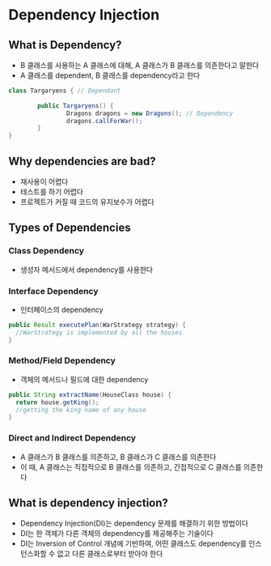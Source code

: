 # Dependency Injection



## What is Dependency?

- B 클래스를 사용하는 A 클래스에 대해, A 클래스가 B 클래스를 의존한다고 말한다
- A 클래스를 dependent, B 클래스를 dependency라고 한다

```java
class Targaryens { // Dependant
  
        public Targaryens() {
                Dragons dragons = new Dragons(); // Dependency
                dragons.callForWar();
        }
}
```



## Why dependencies are bad?

- 재사용이 어렵다
- 테스트를 하기 어렵다
- 프로젝트가 커질 때 코드의 유지보수가 어렵다



## Types of Dependencies

### Class Dependency

- 생성자 메서드에서 dependency를 사용한다

### Interface Dependency

- 인터페이스의 dependency

```java
public Result executePlan(WarStrategy strategy) {
  //WarStrategy is implemented by all the houses
}
```

### Method/Field Dependency

- 객체의 메서드나 필드에 대한 dependency

```java
public String extractName(HouseClass house) {
  return house.getKing();
  //getting the king name of any house
}
```

### Direct and Indirect Dependency

- A 클래스가 B 클래스를 의존하고, B 클래스가 C 클래스를 의존한다
- 이 때, A 클래스는 직접적으로 B 클래스를 의존하고, 간접적으로 C 클래스를 의존한다



## What is dependency injection?

- Dependency Injection(DI)는 dependency 문제를 해결하기 위한 방법이다
- DI는 한 객체가 다른 객체의 dependency를 제공해주는 기술이다
- DI는 Inversion of Control 개념에 기반하여, 어떤 클래스도 dependency를 인스턴스화할 수 없고 다른 클래스로부터 받아야 한다



